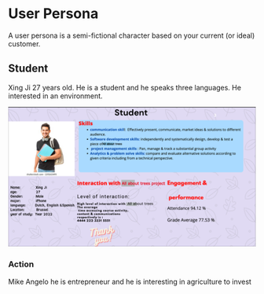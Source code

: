 # User Persona

A user persona is a semi-fictional character based on your current (or ideal) customer.

## Student

Xing Ji 27 years old.
 He is a student and he speaks three languages.
 He
interested in an environment.

![Persona](/images/userpersona.png)

### Action

Mike Angelo he is entrepreneur and he is interesting in agriculture to invest
